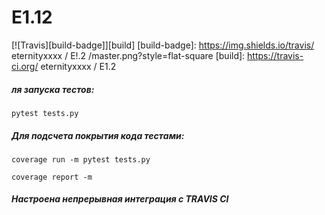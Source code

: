 # E1.12
[![Travis][build-badge]][build]
[build-badge]: https://img.shields.io/travis/ eternityxxxx / E!.2 /master.png?style=flat-square
[build]: https://travis-ci.org/ eternityxxxx / E1.2

##### ля запуска тестов:
```
pytest tests.py
```

##### Для подсчета покрытия кода тестами:
```
coverage run -m pytest tests.py
```
```
coverage report -m
```

##### Настроена непрерывная интеграция с TRAVIS CI
